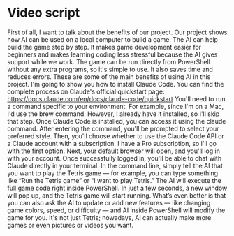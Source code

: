 # Video script

First of all, I want to talk about the benefits of our project. Our project shows how AI can be used on a local computer to build a game. The AI can help build the game step by step. It makes game development easier for beginners and makes learning coding less stressful because the AI gives support while we work. The game can be run directly from PowerShell without any extra programs, so it's simple to use. It also saves time and reduces errors. These are some of the main benefits of using AI in this project.
I'm going to show you how to install Claude Code. You can find the complete process on Claude's official quickstart page: https://docs.claude.com/en/docs/claude-code/quickstart
You'll need to run a command specific to your environment. For example, since I'm on a Mac, I'd use the brew command. However, I already have it installed, so I'll skip that step.
Once Claude Code is installed, you can access it using the claude command. After entering the command, you'll be prompted to select your preferred style. Then, you'll choose whether to use the Claude Code API or a Claude account with a subscription. I have a Pro subscription, so I'll go with the first option.
Next, your default browser will open, and you'll log in with your account. Once successfully logged in, you'll be able to chat with Claude directly in your terminal.
In the command line, simply tell the AI that you want to play the Tetris game — for example, you can type something like “Run the Tetris game” or “I want to play Tetris.”
The AI will execute the full game code right inside PowerShell.
In just a few seconds, a new window will pop up, and the Tetris game will start running.
What’s even better is that you can also ask the AI to update or add new features — like changing game colors, speed, or difficulty — and AI inside PowerShell will modify the game for you.
It's not just Tetris; nowadays, AI can actually make more games or even pictures or videos you want.
